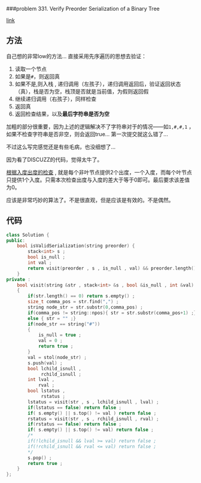 ###problem 331. Verify Preorder Serialization of a Binary Tree

[link](https://leetcode.com/problems/verify-preorder-serialization-of-a-binary-tree/)

## 方法

自己想的非常low的方法... 直接采用先序遍历的思想去验证：

1. 读取一个节点
2. 如果是`#`，则返回真 
3. 如果不是,则入栈 , 递归调用（左孩子），递归调用返回后，验证返回状态（真），栈是否为空，栈顶是否就是当前值，为假则返回假
4. 继续递归调用（右孩子），同样检查
5. 返回真
6. 返回检查结果，以及**最后字符串是否为空**

加粗的部分很重要，因为上述的逻辑解决不了字符串对于的情况——如`1,#,#,1` ， 如果不检查字符串是否非空，则会返回true... 第一次提交就这么错了...

不过这么写完感觉还是有些毛病，也没细想了...

因为看了DISCUZZ的代码，觉得太牛了。

[根据入度出度的检查](https://leetcode.com/discuss/83824/7-lines-easy-java-solution) , 就是每个非叶节点提供2个出度，一个入度，而每个叶节点只提供1个入度。只需本次检查出度与入度的差大于等于0即可。最后要求该差值为0。

应该是非常巧妙的算法了。不是很直观，但是应该是有效的。不是偶然。

## 代码

```C++
class Solution {
public:
    bool isValidSerialization(string preorder) {
        stack<int> s ;
        bool is_null ;
        int val ;
        return visit(preorder , s , is_null , val) && preorder.length() == 0 ;
    }
private :
    bool visit(string &str , stack<int> &s , bool &is_null , int &val)
    {
        if(str.length() == 0) return s.empty() ;
        size_t comma_pos = str.find(",") ;
        string node_str = str.substr(0,comma_pos) ;
        if(comma_pos != string::npos){ str = str.substr(comma_pos+1) ;}
        else { str = "" ;}
        if(node_str == string("#"))
        {
            is_null = true ;
            val = 0 ;
            return true ;
        }
        val = stol(node_str) ;
        s.push(val) ;
        bool lchild_isnull ,
             rchild_isnull ;
        int lval ,
            rval ;
        bool lstatus ,
             rstatus ;
        lstatus = visit(str , s , lchild_isnull , lval) ;
        if(lstatus == false) return false ;
        if( s.empty() || s.top() != val ) return false ;
        rstatus = visit(str , s , rchild_isnull , rval) ;
        if(rstatus == false) return false ;
        if( s.empty() || s.top() != val) return false ;
        /*
        if(!lchild_isnull && lval >= val) return false ;
        if(!rchild_isnull && rval <= val) return false ;
        */
        s.pop() ;
        return true ;
    }
};
```
